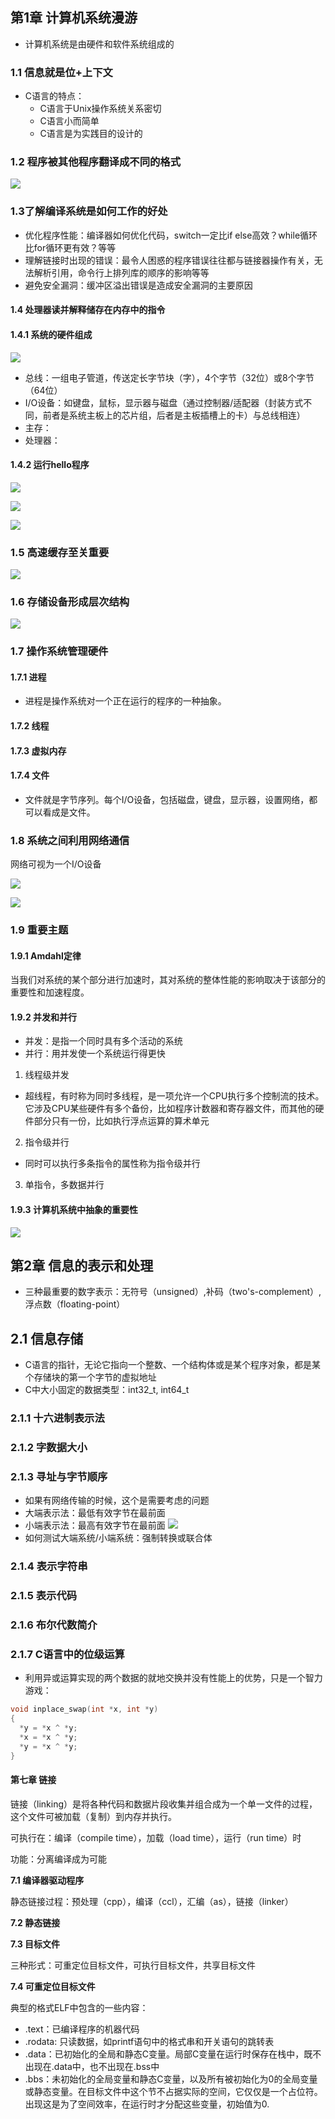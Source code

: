 ## 第1章 计算机系统漫游

* 计算机系统是由硬件和软件系统组成的

### 1.1 信息就是位+上下文

* C语言的特点：
  * C语言于Unix操作系统关系密切
  * C语言小而简单
  * C语言是为实践目的设计的

### 1.2 程序被其他程序翻译成不同的格式

![](images/0101.png)

### 1.3了解编译系统是如何工作的好处

* 优化程序性能：编译器如何优化代码，switch一定比if else高效？while循环比for循环更有效？等等
* 理解链接时出现的错误：最令人困惑的程序错误往往都与链接器操作有关，无法解析引用，命令行上排列库的顺序的影响等等
* 避免安全漏洞：缓冲区溢出错误是造成安全漏洞的主要原因

#### 1.4 处理器读并解释储存在内存中的指令

#### 1.4.1 系统的硬件组成

![](images/0102.png)

* 总线：一组电子管道，传送定长字节块（字），4个字节（32位）或8个字节（64位）
* I/O设备：如键盘，鼠标，显示器与磁盘（通过控制器/适配器（封装方式不同，前者是系统主板上的芯片组，后者是主板插槽上的卡）与总线相连）
* 主存：
* 处理器：

#### 1.4.2 运行hello程序

![](images/0103.png)

![](images/0104.png)

![](images/0105.png)

### 1.5 高速缓存至关重要

![](images/0106.png)

### 1.6 存储设备形成层次结构

![](images/0107.png)

### 1.7 操作系统管理硬件

#### 1.7.1 进程

* 进程是操作系统对一个正在运行的程序的一种抽象。

#### 1.7.2 线程

#### 1.7.3 虚拟内存

#### 1.7.4 文件


* 文件就是字节序列。每个I/O设备，包括磁盘，键盘，显示器，设置网络，都可以看成是文件。

### 1.8 系统之间利用网络通信

网络可视为一个I/O设备

![](images/0108.png)

![](images/0109.png)

### 1.9 重要主题

#### 1.9.1 Amdahl定律

当我们对系统的某个部分进行加速时，其对系统的整体性能的影响取决于该部分的重要性和加速程度。

#### 1.9.2 并发和并行

* 并发：是指一个同时具有多个活动的系统
* 并行：用并发使一个系统运行得更快

1. 线程级并发

* 超线程，有时称为同时多线程，是一项允许一个CPU执行多个控制流的技术。它涉及CPU某些硬件有多个备份，比如程序计数器和寄存器文件，而其他的硬件部分只有一份，比如执行浮点运算的算术单元

2. 指令级并行

* 同时可以执行多条指令的属性称为指令级并行

3. 单指令，多数据并行

#### 1.9.3 计算机系统中抽象的重要性

![](images/0110.png)


## 第2章 信息的表示和处理

* 三种最重要的数字表示：无符号（unsigned）,补码（two's-complement）,浮点数（floating-point）

## 2.1 信息存储

* C语言的指针，无论它指向一个整数、一个结构体或是某个程序对象，都是某个存储块的第一个字节的虚拟地址
* C中大小固定的数据类型：int32_t, int64_t

### 2.1.1 十六进制表示法

### 2.1.2 字数据大小

### 2.1.3 寻址与字节顺序

* 如果有网络传输的时候，这个是需要考虑的问题
* 大端表示法：最低有效字节在最前面
* 小端表示法：最高有效字节在最前面
![](images/0201.png)
* 如何测试大端系统/小端系统：强制转换或联合体

### 2.1.4 表示字符串

### 2.1.5 表示代码

### 2.1.6 布尔代数简介

### 2.1.7 C语言中的位级运算

* 利用异或运算实现的两个数据的就地交换并没有性能上的优势，只是一个智力游戏：
```C
void inplace_swap(int *x, int *y)
{
  *y = *x ^ *y;
  *x = *x ^ *y;
  *y = *x ^ *y;
}
```



#### 第七章 链接

链接（linking）是将各种代码和数据片段收集并组合成为一个单一文件的过程，这个文件可被加载（复制）到内存并执行。

可执行在：编译（compile time），加载（load time），运行（run time）时

功能：分离编译成为可能

**7.1 编译器驱动程序**

静态链接过程：预处理（cpp），编译（ccl），汇编（as），链接（linker）

**7.2 静态链接**

**7.3 目标文件**

三种形式：可重定位目标文件，可执行目标文件，共享目标文件

**7.4 可重定位目标文件**

典型的格式ELF中包含的一些内容：

* .text：已编译程序的机器代码
* .rodata: 只读数据，如printf语句中的格式串和开关语句的跳转表
* .data：已初始化的全局和静态C变量。局部C变量在运行时保存在栈中，既不出现在.data中，也不出现在.bss中
* .bbs：未初始化的全局变量和静态C变量，以及所有被初始化为0的全局变量或静态变量。在目标文件中这个节不占据实际的空间，它仅仅是一个占位符。出现这是为了空间效率，在运行时才分配这些变量，初始值为0.

